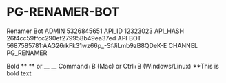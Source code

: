 # PG-RENAMER-BOT
Renamer Bot
ADMIN 5326845651
API_ID 12323023
API_HASH 26f4cc59ffcc290ef279958b49ea37ed
API BOT 5687585781:AAG26rkFk31wz66p_-SfJiLmb9zB8QDeK-E
CHANNEL PG_RENAMER


Bold	** ** or __ __	Command+B (Mac) or Ctrl+B (Windows/Linux)	**This is bold text
